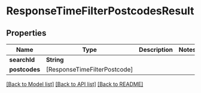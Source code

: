 # ResponseTimeFilterPostcodesResult

## Properties
Name | Type | Description | Notes
------------ | ------------- | ------------- | -------------
**searchId** | **String** |  | 
**postcodes** | [ResponseTimeFilterPostcode] |  | 

[[Back to Model list]](../README.md#documentation-for-models) [[Back to API list]](../README.md#documentation-for-api-endpoints) [[Back to README]](../README.md)


